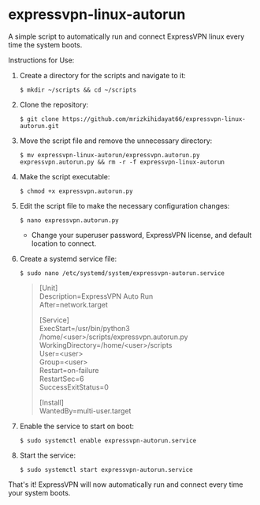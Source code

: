 # expressvpn-linux-autorun
A simple script to automatically run and connect ExpressVPN linux every time the system boots.

Instructions for Use:
1. Create a directory for the scripts and navigate to it:
   ```
   $ mkdir ~/scripts && cd ~/scripts
   ```
2. Clone the repository:
   ```
   $ git clone https://github.com/mrizkihidayat66/expressvpn-linux-autorun.git
   ```
3. Move the script file and remove the unnecessary directory:
   ```
   $ mv expressvpn-linux-autorun/expressvpn.autorun.py expressvpn.autorun.py && rm -r -f expressvpn-linux-autorun
   ```
4. Make the script executable:
   ```
   $ chmod +x expressvpn.autorun.py
   ```
5. Edit the script file to make the necessary configuration changes:
   ```
   $ nano expressvpn.autorun.py
   ```
   - Change your superuser password, ExpressVPN license, and default location to connect.

6. Create a systemd service file:
   ```
   $ sudo nano /etc/systemd/system/expressvpn-autorun.service
   ```
   > [Unit]  
   > Description=ExpressVPN Auto Run  
   > After=network.target  
   >   
   > [Service]  
   > ExecStart=/usr/bin/python3 /home/\<user\>/scripts/expressvpn.autorun.py  
   > WorkingDirectory=/home/\<user\>/scripts  
   > User=\<user\>  
   > Group=\<user\>  
   > Restart=on-failure  
   > RestartSec=6  
   > SuccessExitStatus=0  
   >   
   > [Install]  
   > WantedBy=multi-user.target  

7. Enable the service to start on boot:
   ```
   $ sudo systemctl enable expressvpn-autorun.service
   ```
8. Start the service:
   ```
   $ sudo systemctl start expressvpn-autorun.service
   ```
That's it! ExpressVPN will now automatically run and connect every time your system boots.

